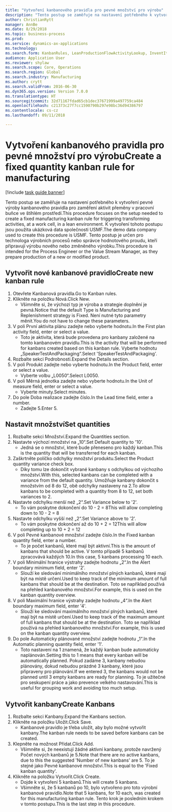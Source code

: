 ```yaml
--- 
title: "Vytvoření kanbanového pravidla pro pevné množství pro výrobu"
description: "Tento postup se zaměřuje na nastavení potřebného k vytvoření pevné výroby kanbanového pravidla pro zaměření aktivit přeměny v pracovní buňce ve štíhlém prostředí."
author: ChristianRytt
manager: AnnBe
ms.date: 8/29/2018
ms.topic: business-process
ms.prod: 
ms.service: dynamics-ax-applications
ms.technology: 
ms.search.form: KanbanRules, LeanProductionFlowActivityLookup, InventItemIdLookupSimple, UnitOfMeasureLookup, KanbanCreate
audience: Application User
ms.reviewer: shylaw
ms.search.scope: Core, Operations
ms.search.region: Global
ms.search.industry: Manufacturing
ms.author: crytt
ms.search.validFrom: 2016-06-30
ms.dyn365.ops.version: Version 7.0.0
ms.translationtype: HT
ms.sourcegitcommit: 32d71167fdad65cb1dec37671999a497759ca484
ms.openlocfilehash: c21373c27f7cc1590790b297e98bc36d94386797
ms.contentlocale: cs-cz
ms.lasthandoff: 09/11/2018

---
```

# <a name="create-a-fixed-quantity-kanban-rule-for-manufacturing"></a><span data-ttu-id="d7e5c-103">Vytvoření kanbanového pravidla pro pevné množství pro výrobu</span><span class="sxs-lookup"><span data-stu-id="d7e5c-103">Create a fixed quantity kanban rule for manufacturing</span></span>

[!include [task guide banner](../../includes/task-guide-banner.md)]

<span data-ttu-id="d7e5c-104">Tento postup se zaměřuje na nastavení potřebného k vytvoření pevné výroby kanbanového pravidla pro zaměření aktivit přeměny v pracovní buňce ve štíhlém prostředí.</span><span class="sxs-lookup"><span data-stu-id="d7e5c-104">This procedure focuses on the setup needed to create a fixed manufacturing kanban rule for triggering transforming activities, at a work cell, in a lean environment.</span></span> <span data-ttu-id="d7e5c-105">K vytvoření tohoto postupu jsou použita ukázková data společnosti USMF.</span><span class="sxs-lookup"><span data-stu-id="d7e5c-105">The demo data company used to create this procedure is USMF.</span></span> <span data-ttu-id="d7e5c-106">Tento postup je určen pro technologa výrobních procesů nebo správce hodnotového proudu, kteří připravují výrobu nového nebo změněného výrobku.</span><span class="sxs-lookup"><span data-stu-id="d7e5c-106">This procedure is intended for the Process Engineer or the Value Stream Manager, as they prepare production of a new or modified product.</span></span>


## <a name="create-new-kanban-rule"></a><span data-ttu-id="d7e5c-107">Vytvořit nové kanbanové pravidlo</span><span class="sxs-lookup"><span data-stu-id="d7e5c-107">Create new kanban rule</span></span>
1. <span data-ttu-id="d7e5c-108">Otevřete Kanbanová pravidla.</span><span class="sxs-lookup"><span data-stu-id="d7e5c-108">Go to Kanban rules.</span></span>
2. <span data-ttu-id="d7e5c-109">Klikněte na položku Nová.</span><span class="sxs-lookup"><span data-stu-id="d7e5c-109">Click New.</span></span>
    * <span data-ttu-id="d7e5c-110">Všimněte si, že výchozí typ je výroba a strategie doplnění je pevná.</span><span class="sxs-lookup"><span data-stu-id="d7e5c-110">Notice that the default Type is Manufacturing and Replenishment strategy is Fixed.</span></span> <span data-ttu-id="d7e5c-111">Není nutné tyto parametry měnit.</span><span class="sxs-lookup"><span data-stu-id="d7e5c-111">You do not have to change these parameters.</span></span>  
3. <span data-ttu-id="d7e5c-112">V poli První aktivita plánu zadejte nebo vyberte hodnotu.</span><span class="sxs-lookup"><span data-stu-id="d7e5c-112">In the First plan activity field, enter or select a value.</span></span>
    * <span data-ttu-id="d7e5c-113">Toto je aktivita, která bude provedena pro kanbany založené na tomto kanbanovém pravidlu.</span><span class="sxs-lookup"><span data-stu-id="d7e5c-113">This is the activity that will be performed for kanbans created based on this kanban rule.</span></span>  <span data-ttu-id="d7e5c-114">Vyberte hodnotu „SpeakerTestAndPackaging“.</span><span class="sxs-lookup"><span data-stu-id="d7e5c-114">Select 'SpeakerTestAndPackaging'.</span></span>  
4. <span data-ttu-id="d7e5c-115">Rozbalte sekci Podrobnosti.</span><span class="sxs-lookup"><span data-stu-id="d7e5c-115">Expand the Details section.</span></span>
5. <span data-ttu-id="d7e5c-116">V poli Produkt zadejte nebo vyberte hodnotu.</span><span class="sxs-lookup"><span data-stu-id="d7e5c-116">In the Product field, enter or select a value.</span></span>
    * <span data-ttu-id="d7e5c-117">Vyberte volbu „L0050“.</span><span class="sxs-lookup"><span data-stu-id="d7e5c-117">Select L0050.</span></span>  
6. <span data-ttu-id="d7e5c-118">V poli Měrná jednotka zadejte nebo vyberte hodnotu.</span><span class="sxs-lookup"><span data-stu-id="d7e5c-118">In the Unit of measure field, enter or select a value.</span></span>
    * <span data-ttu-id="d7e5c-119">Vyberte minuty.</span><span class="sxs-lookup"><span data-stu-id="d7e5c-119">Select minutes.</span></span>  
7. <span data-ttu-id="d7e5c-120">Do pole Doba realizace zadejte číslo.</span><span class="sxs-lookup"><span data-stu-id="d7e5c-120">In the Lead time field, enter a number.</span></span>
    * <span data-ttu-id="d7e5c-121">Zadejte 5.</span><span class="sxs-lookup"><span data-stu-id="d7e5c-121">Enter 5.</span></span>  

## <a name="set-quantities"></a><span data-ttu-id="d7e5c-122">Nastavit množství</span><span class="sxs-lookup"><span data-stu-id="d7e5c-122">Set quantities</span></span>
1. <span data-ttu-id="d7e5c-123">Rozbalte sekci Množství.</span><span class="sxs-lookup"><span data-stu-id="d7e5c-123">Expand the Quantities section.</span></span>
2. <span data-ttu-id="d7e5c-124">Nastavte výchozí množství na „10“.</span><span class="sxs-lookup"><span data-stu-id="d7e5c-124">Set Default quantity to '10'.</span></span>
    * <span data-ttu-id="d7e5c-125">Jedná se o množství, které bude přeneseno pro každý kanban.</span><span class="sxs-lookup"><span data-stu-id="d7e5c-125">This is the quantity that will be transferred for each kanban.</span></span>  
3. <span data-ttu-id="d7e5c-126">Zaškrtněte políčko odchylky množství produktu.</span><span class="sxs-lookup"><span data-stu-id="d7e5c-126">Select the Product quantity variance check box.</span></span>
    * <span data-ttu-id="d7e5c-127">Díky tomu lze dokončit vybrané kanbany s odchylkou od výchozího množství.</span><span class="sxs-lookup"><span data-stu-id="d7e5c-127">With this, selected kanbans can be completed with a variance from the default quantity.</span></span>  <span data-ttu-id="d7e5c-128">Umožňuje kanbany dokončit s množstvím od 8 do 12, obě odchylky nastaveny na 2.</span><span class="sxs-lookup"><span data-stu-id="d7e5c-128">To allow kanbans to be completed with a quantity from 8 to 12, set both variances to 2.</span></span>  
4. <span data-ttu-id="d7e5c-129">Nastavte odchylku menší než „2“.</span><span class="sxs-lookup"><span data-stu-id="d7e5c-129">Set Variance below to '2'.</span></span>
    * <span data-ttu-id="d7e5c-130">To vám poskytne dokončení do 10 - 2 = 8</span><span class="sxs-lookup"><span data-stu-id="d7e5c-130">This will allow completing down to 10 - 2 = 8</span></span>  
5. <span data-ttu-id="d7e5c-131">Nastavte odchylku vyšší než „2“.</span><span class="sxs-lookup"><span data-stu-id="d7e5c-131">Set Variance above to '2'.</span></span>
    * <span data-ttu-id="d7e5c-132">To vám poskytne dokončení až do 10 + 2 = 12</span><span class="sxs-lookup"><span data-stu-id="d7e5c-132">This will allow completing up to 10 + 2 = 12</span></span>  
6. <span data-ttu-id="d7e5c-133">V poli Pevné kanbanové množství zadejte číslo.</span><span class="sxs-lookup"><span data-stu-id="d7e5c-133">In the Fixed kanban quantity field, enter a number.</span></span>
    * <span data-ttu-id="d7e5c-134">To je počet kanbanů, které mají být aktivní.</span><span class="sxs-lookup"><span data-stu-id="d7e5c-134">This is the amount of kanbans that should be active.</span></span> <span data-ttu-id="d7e5c-135">V tomto případě 5 kanbanů zpracovává každých 10.</span><span class="sxs-lookup"><span data-stu-id="d7e5c-135">In this case, 5 kanbans processing 10 each.</span></span>  
7. <span data-ttu-id="d7e5c-136">V poli Minimální hranice výstrahy zadejte hodnotu „2“.</span><span class="sxs-lookup"><span data-stu-id="d7e5c-136">In the Alert boundary minimum field, enter '2'.</span></span>
    * <span data-ttu-id="d7e5c-137">Slouží ke sledování minimálního množství plných kanbanů, které mají být na místě určení.</span><span class="sxs-lookup"><span data-stu-id="d7e5c-137">Used to keep track of the minimum amount of full kanbans that should be at the destination.</span></span> <span data-ttu-id="d7e5c-138">Toto se například používá na přehled kanbanového množství.</span><span class="sxs-lookup"><span data-stu-id="d7e5c-138">For example, this is used on the kanban quantity overview.</span></span>  
8. <span data-ttu-id="d7e5c-139">V poli Maximální hranice výstrahy zadejte hodnotu „4“.</span><span class="sxs-lookup"><span data-stu-id="d7e5c-139">In the Alert boundary maximum field, enter '4'.</span></span>
    * <span data-ttu-id="d7e5c-140">Slouží ke sledování maximálního množství plných kanbanů, které mají být na místě určení.</span><span class="sxs-lookup"><span data-stu-id="d7e5c-140">Used to keep track of the maximum amount of full kanbans that should be at the destination.</span></span> <span data-ttu-id="d7e5c-141">Toto se například používá na přehled kanbanového množství.</span><span class="sxs-lookup"><span data-stu-id="d7e5c-141">For example, this is used on the kanban quantity overview.</span></span>  
9. <span data-ttu-id="d7e5c-142">Do pole Automaticky plánované množství zadejte hodnotu „1“.</span><span class="sxs-lookup"><span data-stu-id="d7e5c-142">In the Automatic planning quantity field, enter '1'.</span></span>
    * <span data-ttu-id="d7e5c-143">Toto nastavení na 1 znamená, že každý kanban bude automaticky naplánován.</span><span class="sxs-lookup"><span data-stu-id="d7e5c-143">Setting this to 1 means that every kanban will be automatically planned.</span></span>   <span data-ttu-id="d7e5c-144">Pokud zadáme 3, kanbany nebudou plánovány, dokud nebudou prázdné 3 kanbany, které jsou připraveny pro plánování.</span><span class="sxs-lookup"><span data-stu-id="d7e5c-144">If we entered 3, the kanbans would not be planned until 3 empty kanbans are ready for planning.</span></span> <span data-ttu-id="d7e5c-145">To je užitečné pro seskupení práce a jako prevence velkého nastavování.</span><span class="sxs-lookup"><span data-stu-id="d7e5c-145">This is useful for grouping work and avoiding too much setup.</span></span>  

## <a name="create-kanbans"></a><span data-ttu-id="d7e5c-146">Vytvořit kanbany</span><span class="sxs-lookup"><span data-stu-id="d7e5c-146">Create Kanbans</span></span>
1. <span data-ttu-id="d7e5c-147">Rozbalte sekci Kanbany.</span><span class="sxs-lookup"><span data-stu-id="d7e5c-147">Expand the Kanbans section.</span></span>
2. <span data-ttu-id="d7e5c-148">Klikněte na položku Uložit.</span><span class="sxs-lookup"><span data-stu-id="d7e5c-148">Click Save.</span></span>
    * <span data-ttu-id="d7e5c-149">Kanbanové pravidlo je třeba uložit, aby bylo možné vytvořit kanbany.</span><span class="sxs-lookup"><span data-stu-id="d7e5c-149">The kanban rule needs to be saved before kanbans can be created.</span></span>  
3. <span data-ttu-id="d7e5c-150">Klepněte na možnost Přidat.</span><span class="sxs-lookup"><span data-stu-id="d7e5c-150">Click Add.</span></span>
    * <span data-ttu-id="d7e5c-151">Všimněte si, že neexistují žádné aktivní kanbany, protože navržený Počet nových kanbanů je 5.</span><span class="sxs-lookup"><span data-stu-id="d7e5c-151">Note that there are no active kanbans, due to this the suggested 'Number of new kanbans' are 5.</span></span> <span data-ttu-id="d7e5c-152">To je stejné jako Pevné kanbanové množství.</span><span class="sxs-lookup"><span data-stu-id="d7e5c-152">This is equal to the 'Fixed kanban quantity'.</span></span>  
4. <span data-ttu-id="d7e5c-153">Klikněte na položku Vytvořit.</span><span class="sxs-lookup"><span data-stu-id="d7e5c-153">Click Create.</span></span>
    * <span data-ttu-id="d7e5c-154">Dojde k vytvoření 5 kanbanů.</span><span class="sxs-lookup"><span data-stu-id="d7e5c-154">This will create 5 kanbans.</span></span>  
    * <span data-ttu-id="d7e5c-155">Všimněte si, že 5 kanbanů po 10, bylo vytvořeno pro toto výrobní kanbanové pravidlo.</span><span class="sxs-lookup"><span data-stu-id="d7e5c-155">Note that 5 kanbans, for 10 each, was created for this manufacturing kanban rule.</span></span> <span data-ttu-id="d7e5c-156">Tento krok je posledním krokem v tomto postupu.</span><span class="sxs-lookup"><span data-stu-id="d7e5c-156">This is the last step in this procedure.</span></span>  


